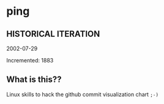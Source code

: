 # ping

## HISTORICAL ITERATION
2002-07-29

Incremented: 1883

## What is this?? 
Linux skills to hack the github commit visualization chart `;-)`
